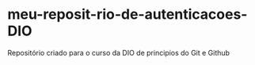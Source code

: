 # meu-reposit-rio-de-autenticacoes-DIO
Repositório criado para o curso da DIO de principios do Git e Github
